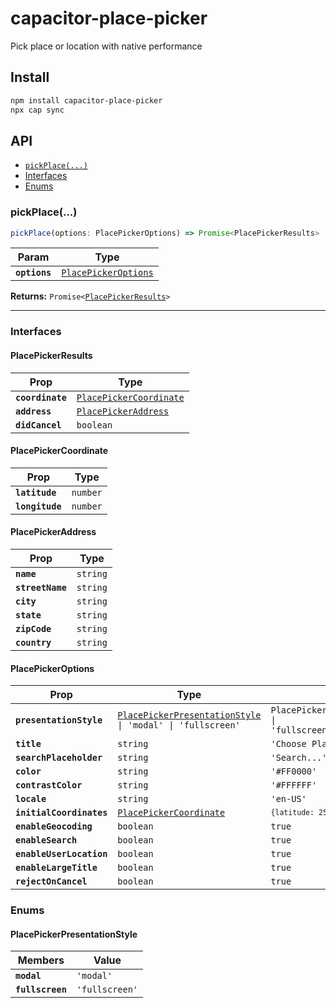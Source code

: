 # capacitor-place-picker

Pick place or location with native performance

## Install

```bash
npm install capacitor-place-picker
npx cap sync
```

## API

<docgen-index>

* [`pickPlace(...)`](#pickplace)
* [Interfaces](#interfaces)
* [Enums](#enums)

</docgen-index>

<docgen-api>
<!--Update the source file JSDoc comments and rerun docgen to update the docs below-->

### pickPlace(...)

```typescript
pickPlace(options: PlacePickerOptions) => Promise<PlacePickerResults>
```

| Param         | Type                                                              |
| ------------- | ----------------------------------------------------------------- |
| **`options`** | <code><a href="#placepickeroptions">PlacePickerOptions</a></code> |

**Returns:** <code>Promise&lt;<a href="#placepickerresults">PlacePickerResults</a>&gt;</code>

--------------------


### Interfaces


#### PlacePickerResults

| Prop             | Type                                                                    |
| ---------------- | ----------------------------------------------------------------------- |
| **`coordinate`** | <code><a href="#placepickercoordinate">PlacePickerCoordinate</a></code> |
| **`address`**    | <code><a href="#placepickeraddress">PlacePickerAddress</a></code>       |
| **`didCancel`**  | <code>boolean</code>                                                    |


#### PlacePickerCoordinate

| Prop            | Type                |
| --------------- | ------------------- |
| **`latitude`**  | <code>number</code> |
| **`longitude`** | <code>number</code> |


#### PlacePickerAddress

| Prop             | Type                |
| ---------------- | ------------------- |
| **`name`**       | <code>string</code> |
| **`streetName`** | <code>string</code> |
| **`city`**       | <code>string</code> |
| **`state`**      | <code>string</code> |
| **`zipCode`**    | <code>string</code> |
| **`country`**    | <code>string</code> |


#### PlacePickerOptions

| Prop                     | Type                                                                                                             | Default                                                              |
| ------------------------ | ---------------------------------------------------------------------------------------------------------------- | -------------------------------------------------------------------- |
| **`presentationStyle`**  | <code><a href="#placepickerpresentationstyle">PlacePickerPresentationStyle</a> \| 'modal' \| 'fullscreen'</code> | <code>PlacePickerPresentationStyle.fullscreen \| 'fullscreen'</code> |
| **`title`**              | <code>string</code>                                                                                              | <code>'Choose Place'</code>                                          |
| **`searchPlaceholder`**  | <code>string</code>                                                                                              | <code>'Search...'</code>                                             |
| **`color`**              | <code>string</code>                                                                                              | <code>'#FF0000'</code>                                               |
| **`contrastColor`**      | <code>string</code>                                                                                              | <code>'#FFFFFF'</code>                                               |
| **`locale`**             | <code>string</code>                                                                                              | <code>'en-US'</code>                                                 |
| **`initialCoordinates`** | <code><a href="#placepickercoordinate">PlacePickerCoordinate</a></code>                                          | <code>`{latitude: 25.2048, longitude: 55.2708 }`</code>              |
| **`enableGeocoding`**    | <code>boolean</code>                                                                                             | <code>true</code>                                                    |
| **`enableSearch`**       | <code>boolean</code>                                                                                             | <code>true</code>                                                    |
| **`enableUserLocation`** | <code>boolean</code>                                                                                             | <code>true</code>                                                    |
| **`enableLargeTitle`**   | <code>boolean</code>                                                                                             | <code>true</code>                                                    |
| **`rejectOnCancel`**     | <code>boolean</code>                                                                                             | <code>true</code>                                                    |


### Enums


#### PlacePickerPresentationStyle

| Members          | Value                     |
| ---------------- | ------------------------- |
| **`modal`**      | <code>'modal'</code>      |
| **`fullscreen`** | <code>'fullscreen'</code> |

</docgen-api>
